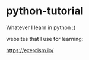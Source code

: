 # python-tutorial

Whatever I learn in python :)

websites that I use for learning:

https://exercism.io/
